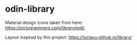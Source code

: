 # odin-library

Material design icons taken from here:
https://pictogrammers.com/library/mdi/

Layout inspired by this project:
https://luciavu.github.io/library/
